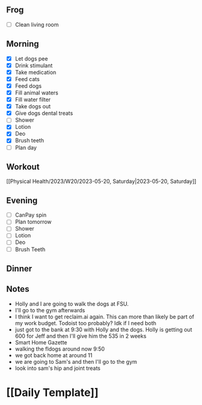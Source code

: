 ## Frog
- [ ] Clean living room

## Morning 
- [x] Let dogs pee
- [x] Drink stimulant
- [x] Take medication
- [x] Feed cats
- [x] Feed dogs
- [x] Fill animal waters
- [x] Fill water filter
- [x] Take dogs out 
- [x] Give dogs dental treats
- [ ] Shower
- [x] Lotion
- [x] Deo
- [x] Brush teeth
- [ ] Plan day

## Workout
[[Physical Health/2023/W20/2023-05-20, Saturday|2023-05-20, Saturday]]

## Evening
- [ ] CanPay spin
- [ ] Plan tomorrow 
- [ ] Shower 
- [ ] Lotion 
- [ ] Deo 
- [ ] Brush Teeth 

## Dinner

## Notes 
- Holly and I are going to walk the dogs at FSU.
- I'll go to the gym afterwards 
- I think I want to get reclaim.ai again. This can more than likely be part of my work budget. Todoist too probably? Idk if I need both 
- just got to the bank at 9:30 with Holly and the dogs. Holly is getting out 600 for Jeff and then I'll give him the 535 in 2 weeks 
- Smart Home Gazette 
- walking the fldogs around now 9:50
- we got back home at around 11 
- we are going to Sam's and then I'll go to the gym
- look into sam's hip and joint treats

# [[Daily Template]]
